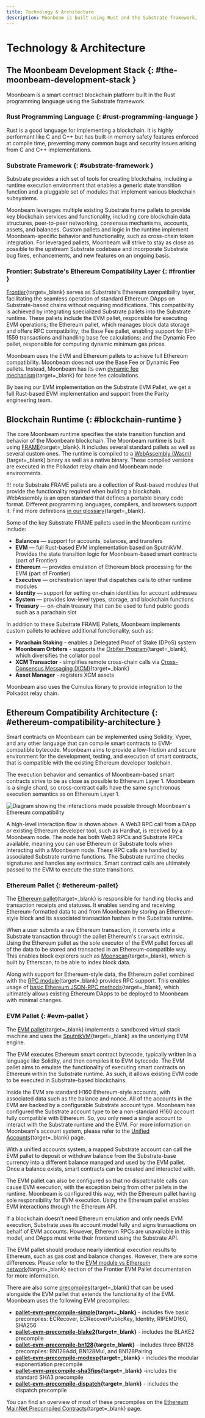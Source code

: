 ```yaml
---
title: Technology & Architecture
description: Moonbeam is built using Rust and the Substrate framework, enabling rich tools for implementation but also allowing for specialization and optimization.
---
```


# Technology & Architecture

## The Moonbeam Development Stack {: #the-moonbeam-development-stack }

Moonbeam is a smart contract blockchain platform built in the Rust programming language using the Substrate framework.

### Rust Programming Language {: #rust-programming-language }

Rust is a good language for implementing a blockchain. It is highly performant like C and C++ but has built-in memory safety features enforced at compile time, preventing many common bugs and security issues arising from C and C++ implementations.

### Substrate Framework {: #substrate-framework }

Substrate provides a rich set of tools for creating blockchains, including a runtime execution environment that enables a generic state transition function and a pluggable set of modules that implement various blockchain subsystems.

Moonbeam leverages multiple existing Substrate frame pallets to provide key blockchain services and functionality, including core blockchain data structures, peer-to-peer networking, consensus mechanisms, accounts, assets, and balances. Custom pallets and logic in the runtime implement Moonbeam-specific behavior and functionality, such as cross-chain token integration. For leveraged pallets, Moonbeam will strive to stay as close as possible to the upstream Substrate codebase and incorporate Substrate bug fixes, enhancements, and new features on an ongoing basis.

### Frontier: Substrate's Ethereum Compatibility Layer {: #frontier }

[Frontier](https://polkadot-evm.github.io/frontier){target=\_blank} serves as Substrate's Ethereum compatibility layer, facilitating the seamless operation of standard Ethereum DApps on Substrate-based chains without requiring modifications. This compatibility is achieved by integrating specialized Substrate pallets into the Substrate runtime. These pallets include the EVM pallet, responsible for executing EVM operations; the Ethereum pallet, which manages block data storage and offers RPC compatibility; the Base Fee pallet, enabling support for EIP-1559 transactions and handling base fee calculations; and the Dynamic Fee pallet, responsible for computing dynamic minimum gas prices.

Moonbeam uses the EVM and Ethereum pallets to achieve full Ethereum compatibility. Moonbeam does not use the Base Fee or Dynamic Fee pallets. Instead, Moonbeam has its own [dynamic fee mechanism](https://forum.moonbeam.network/t/proposal-status-idea-dynamic-fee-mechanism-for-moonbeam-and-moonriver/241){target=\_blank} for base fee calculations.

By basing our EVM implementation on the Substrate EVM Pallet, we get a full Rust-based EVM implementation and support from the Parity engineering team.

## Blockchain Runtime {: #blockchain-runtime }

The core Moonbeam runtime specifies the state transition function and behavior of the Moonbeam blockchain. The Moonbeam runtime is built using [FRAME](/learn/platform/glossary/#substrate-frame-pallets){target=\_blank}. It includes several standard pallets as well as several custom ones. The runtime is compiled to a [WebAssembly (Wasm)](/learn/platform/glossary/#webassemblywasm){target=\_blank} binary as well as a native binary. These compiled versions are executed in the Polkadot relay chain and Moonbeam node environments.

!!! note
    Substrate FRAME pallets are a collection of Rust-based modules that provide the functionality required when building a blockchain. WebAssembly is an open standard that defines a portable binary code format. Different programming languages, compilers, and browsers support it. Find more definitions [in our glossary](/learn/platform/glossary/){target=\_blank}.

Some of the key Substrate FRAME pallets used in the Moonbeam runtime include:

 - **Balances** — support for accounts, balances, and transfers
 - **EVM** — full Rust-based EVM implementation based on SputnikVM. Provides the state transition logic for Moonbeam-based smart contracts (part of Frontier)
 - **Ethereum** — provides emulation of Ethereum block processing for the EVM (part of Frontier)
 - **Executive** — orchestration layer that dispatches calls to other runtime modules
 - **Identity** — support for setting on-chain identities for account addresses
 - **System** — provides low-level types, storage, and blockchain functions
 - **Treasury** — on-chain treasury that can be used to fund public goods such as a parachain slot

In addition to these Substrate FRAME Pallets, Moonbeam implements custom pallets to achieve additional functionality, such as:

- **Parachain Staking** - enables a Delegated Proof of Stake (DPoS) system
- **Moonbeam Orbiters** - supports the [Orbiter Program](/node-operators/networks/collators/orbiter/){target=\_blank}, which diversifies the collator pool
- **XCM Transactor** - simplifies remote cross-chain calls via [Cross-Consensus Messaging (XCM)](/builders/interoperability/xcm/overview/){target=\_blank}
- **Asset Manager** - registers XCM assets

Moonbeam also uses the Cumulus library to provide integration to the Polkadot relay chain.

## Ethereum Compatibility Architecture {: #ethereum-compatibility-architecture }

Smart contracts on Moonbeam can be implemented using Solidity, Vyper, and any other language that can compile smart contracts to EVM-compatible bytecode. Moonbeam aims to provide a low-friction and secure environment for the development, testing, and execution of smart contracts, that is compatible with the existing Ethereum developer toolchain.

The execution behavior and semantics of Moonbeam-based smart contracts strive to be as close as possible to Ethereum Layer 1. Moonbeam is a single shard, so cross-contract calls have the same synchronous execution semantics as on Ethereum Layer 1.

![Diagram showing the interactions made possible through Moonbeam's Ethereum compatibility](/images/learn/platform/technology-diagram.webp)

A high-level interaction flow is shown above. A Web3 RPC call from a DApp or existing Ethereum developer tool, such as Hardhat, is received by a Moonbeam node. The node has both Web3 RPCs and Substrate RPCs available, meaning you can use Ethereum or Substrate tools when interacting with a Moonbeam node. These RPC calls are handled by associated Substrate runtime functions. The Substrate runtime checks signatures and handles any extrinsics. Smart contract calls are ultimately passed to the EVM to execute the state transitions.

### Ethereum Pallet {: #ethereum-pallet}

The [Ethereum pallet](https://polkadot-evm.github.io/frontier/frame/ethereum.html){target=\_blank} is responsible for handling blocks and transaction receipts and statuses. It enables sending and receiving Ethereum-formatted data to and from Moonbeam by storing an Ethereum-style block and its associated transaction hashes in the Substrate runtime.

When a user submits a raw Ethereum transaction, it converts into a Substrate transaction through the pallet Ethereum's `transact` extrinsic. Using the Ethereum pallet as the sole executor of the EVM pallet forces all of the data to be stored and transacted in an Ethereum-compatible way. This enables block explorers such as [Moonscan](/builders/get-started/explorers#moonscan){target=\_blank}, which is built by Etherscan, to be able to index block data.

Along with support for Ethereum-style data, the Ethereum pallet combined with the [RPC module](https://github.com/polkadot-evm/frontier/tree/master/client/rpc){target=\_blank} provides RPC support. This enables usage of [basic Ethereum JSON-RPC methods](/builders/ethereum/json-rpc/eth-rpc#basic-ethereum-json-rpc-methods){target=\_blank}, which ultimately allows existing Ethereum DApps to be deployed to Moonbeam with minimal changes.

### EVM Pallet {: #evm-pallet }

The [EVM pallet](https://polkadot-evm.github.io/frontier/frame/ethereum.html){target=\_blank} implements a sandboxed virtual stack machine and uses the [SputnikVM](https://github.com/rust-ethereum/evm){target=\_blank} as the underlying EVM engine.

The EVM executes Ethereum smart contract bytecode, typically written in a language like Solidity, and then compiles it to EVM bytecode. The EVM pallet aims to emulate the functionality of executing smart contracts on Ethereum within the Substrate runtime. As such, it allows existing EVM code to be executed in Substrate-based blockchains.

Inside the EVM are standard H160 Ethereum-style accounts, with associated data such as the balance and nonce. All of the accounts in the EVM are backed by a configurable Substrate account type. Moonbeam has configured the Substrate account type to be a non-standard H160 account fully compatible with Ethereum. So, you only need a single account to interact with the Substrate runtime and the EVM. For more information on Moonbeam's account system, please refer to the [Unified Accounts](/learn/core-concepts/unified-accounts/){target=\_blank} page.

With a unified accounts system, a mapped Substrate account can call the EVM pallet to deposit or withdraw balance from the Substrate-base currency into a different balance managed and used by the EVM pallet. Once a balance exists, smart contracts can be created and interacted with.

The EVM pallet can also be configured so that no dispatchable calls can cause EVM execution, with the exception being from other pallets in the runtime. Moonbeam is configured this way, with the Ethereum pallet having sole responsibility for EVM execution. Using the Ethereum pallet enables EVM interactions through the Ethereum API.

If a blockchain doesn't need Ethereum emulation and only needs EVM execution, Substrate uses its account model fully and signs transactions on behalf of EVM accounts. However, Ethereum RPCs are unavailable in this model, and DApps must write their frontend using the Substrate API.

The EVM pallet should produce nearly identical execution results to Ethereum, such as gas cost and balance changes. However, there are some differences. Please refer to the [EVM module vs Ethereum network](https://polkadot-evm.github.io/frontier/frame/evm.html#evm-module-vs-ethereum-network){target=\_blank} section of the Frontier EVM Pallet documentation for more information.

There are also some [precompiles](https://github.com/polkadot-evm/frontier/tree/4c05c2b09e71336d6b11207e6d12e486b4d2705c#evm-pallet-precompiles){target=\_blank} that can be used alongside the EVM pallet that extends the functionality of the EVM. Moonbeam uses the following EVM precompiles:

- **[pallet-evm-precompile-simple](https://polkadot-evm.github.io/frontier/rustdocs/pallet_evm_precompile_simple){target=\_blank}** - includes five basic precompiles: ECRecover, ECRecoverPublicKey, Identity, RIPEMD160, SHA256
- **[pallet-evm-precompile-blake2](https://polkadot-evm.github.io/frontier/rustdocs/pallet_evm_precompile_blake2/struct.Blake2F.html){target=\_blank}** - includes the BLAKE2 precompile
- **[pallet-evm-precompile-bn128](https://polkadot-evm.github.io/frontier/rustdocs/pallet_evm_precompile_bn128/index.html){target=\_blank}** - includes three BN128 precompiles: BN128Add, BN128Mul, and BN128Pairing
- **[pallet-evm-precompile-modexp](https://polkadot-evm.github.io/frontier/rustdocs/pallet_evm_precompile_modexp/struct.Modexp.html){target=\_blank}** - includes the modular exponentiation precompile
- **[pallet-evm-precompile-sha3fips](https://polkadot-evm.github.io/frontier/rustdocs/pallet_evm_precompile_sha3fips/struct.Sha3FIPS256.html){target=\_blank}** -includes the standard SHA3 precompile
- **[pallet-evm-precompile-dispatch](https://polkadot-evm.github.io/frontier/rustdocs/pallet_evm_precompile_dispatch/struct.Dispatch.html){target=\_blank}** - includes the dispatch precompile

You can find an overview of most of these precompiles on the [Ethereum MainNet Precompiled Contracts](/builders/ethereum/precompiles/utility/eth-mainnet/){target=\_blank} page.
